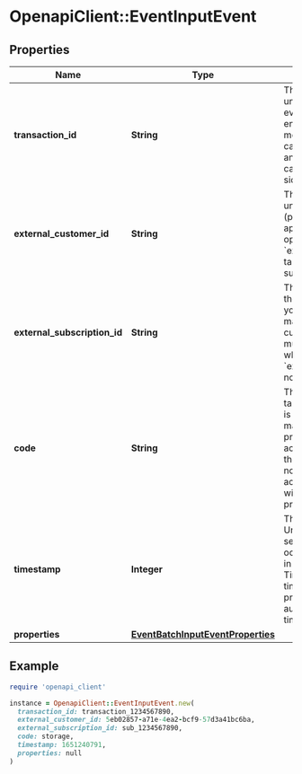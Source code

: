 # OpenapiClient::EventInputEvent

## Properties

| Name | Type | Description | Notes |
| ---- | ---- | ----------- | ----- |
| **transaction_id** | **String** | This field represents a unique identifier for the event. It is crucial for ensuring idempotency, meaning that each event can be uniquely identified and processed without causing any unintended side effects. |  |
| **external_customer_id** | **String** | The customer external unique identifier (provided by your own application). This field is optional if you send the &#x60;external_subscription_id&#x60;, targeting a specific subscription. | [optional] |
| **external_subscription_id** | **String** | The unique identifier of the subscription within your application. It is a mandatory field when the customer possesses multiple subscriptions or when the &#x60;external_customer_id&#x60; is not provided. | [optional] |
| **code** | **String** | The code that identifies a targeted billable metric. It is essential that this code matches the &#x60;code&#x60; property of one of your active billable metrics. If the provided code does not correspond to any active billable metric, it will be ignored during the process. |  |
| **timestamp** | **Integer** | This field captures the Unix timestamp in seconds indicating the occurrence of the event in Coordinated Universal Time (UTC). If this timestamp is not provided, the API will automatically set it to the time of event reception. | [optional] |
| **properties** | [**EventBatchInputEventProperties**](EventBatchInputEventProperties.md) |  | [optional] |

## Example

```ruby
require 'openapi_client'

instance = OpenapiClient::EventInputEvent.new(
  transaction_id: transaction_1234567890,
  external_customer_id: 5eb02857-a71e-4ea2-bcf9-57d3a41bc6ba,
  external_subscription_id: sub_1234567890,
  code: storage,
  timestamp: 1651240791,
  properties: null
)
```

